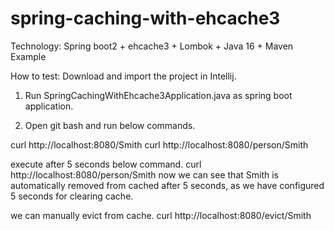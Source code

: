 # spring-caching-with-ehcache3
Technology: Spring boot2 + ehcache3 + Lombok + Java 16 + Maven Example


How to test:
Download and import the project in Intellij.

1) Run SpringCachingWithEhcache3Application.java as spring boot application.

2) Open git bash and run below commands.

curl http://localhost:8080/Smith
curl http://localhost:8080/person/Smith

execute after 5 seconds below command.
curl http://localhost:8080/person/Smith
now we can see that Smith is automatically removed from cached after 5 seconds, as we have configured 5 seconds for clearing cache.


we can manually evict from cache.
curl http://localhost:8080/evict/Smith
